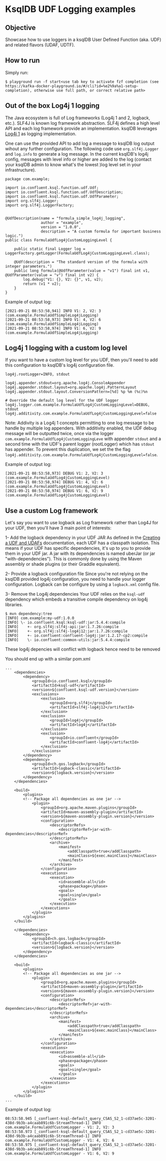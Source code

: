 # KsqlDB UDF Logging examples


## Objective

Showcase how to use loggers in a ksqlDB User Defined Function (aka. UDF) and related flavors (UDAF, UDTF).

## How to run

Simply run:

```
$ playground run -f start<use tab key to activate fzf completion (see https://kafka-docker-playground.io/#/cli?id=%e2%9a%a1-setup-completion), otherwise use full path, or correct relative path>
```

## Out of the box Log4j 1 logging
The Java ecosystem is full of Log frameworks (Log4j 1 and 2, logback, etc.).
SLF4J is known log framework abstraction. 
SLF4j defines a high level API and each log framework provide an implementation.
ksqlDB leverages [Log4j 1](https://logging.apache.org/log4j/1.2/manual.html) as logging implementation.

One can use the provided API to add log a message to ksqlDB log output wihout any further configuration.
The following code use `org.slf4j.Logger` and `log.info` to generate a log message.
In the current ksqlDB's log4j config, messages with level info or higher are added to the log (contact your ksqlDB admin to know what's the lowest )log level set in your infrastructure).

```
package com.example;

import io.confluent.ksql.function.udf.Udf;
import io.confluent.ksql.function.udf.UdfDescription;
import io.confluent.ksql.function.udf.UdfParameter;
import org.slf4j.Logger;
import org.slf4j.LoggerFactory;


@UdfDescription(name = "formula_simple_log4j_logging",
                author = "example",
                version = "1.0.0",
                description = "A custom formula for important business logic.")
public class FormulaUdfLog4jCustomLoggingLevel {

    public static final Logger log = LoggerFactory.getLogger(FormulaUdfLog4jCustomLoggingLevel.class);

    @Udf(description = "The standard version of the formula with integer parameters.")
    public long formula(@UdfParameter(value = "v1") final int v1, @UdfParameter(value = "v") final int v2) {
        log.debug("V1: {}, V2: {}", v1, v2);
        return (v1 * v2);
    }
}

```

Example of output log:
```
[2021-09-21 08:53:58,941] INFO V1: 2, V2: 3 (com.example.FormulaUdfSimpleLog4jLogging)
[2021-09-21 08:53:58,973] INFO V1: 4, V2: 6 (com.example.FormulaUdfSimpleLog4jLogging)
[2021-09-21 08:53:58,974] INFO V1: 6, V2: 9 (com.example.FormulaUdfSimpleLog4jLogging)
```

## Log4j 1 logging with a custom log level
If you want to have a custom log level for you UDF, then you'll need to add this configuration to ksqlDB's log4j configuration file.
```
log4j.rootLogger=INFO, stdout

log4j.appender.stdout=org.apache.log4j.ConsoleAppender
log4j.appender.stdout.layout=org.apache.log4j.PatternLayout
log4j.appender.stdout.layout.ConversionPattern=[%d] %p %m (%c)%n

# Override the default log level for the UDF logger
log4j.logger.com.example.FormulaUdfLog4jCustomLoggingLevel=DEBUG, stdout
log4j.additivity.com.example.FormulaUdfLog4jCustomLoggingLevel=false
```

Note: 
Addivity is a Log4j 1 concepts permitting to one log message to be handle by multiple log appenders.
With additivity enabled, the UDF debug message will be outputted twice, once via the logger `com.example.FormulaUdfLog4jCustomLoggingLeve` with appender `stdout` and a second time with the UDF's parent logger (rootLogger) which has `stdout` has appender. 
To prevent this duplication, we set the the flag `log4j.additivity.com.example.FormulaUdfLog4jCustomLoggingLevel=false`.

Example of output log:
```
[2021-09-21 08:53:58,973] DEBUG V1: 2, V2: 3 (com.example.FormulaUdfLog4jCustomLoggingLevel)
[2021-09-21 08:53:58,974] DEBUG V1: 4, V2: 6 (com.example.FormulaUdfLog4jCustomLoggingLevel)
[2021-09-21 08:53:58,974] DEBUG V1: 6, V2: 9 (com.example.FormulaUdfLog4jCustomLoggingLevel)
```

## Use a custom Log framework
Let's say you want to use logback as Log framework rather than Log4J for your UDF, then you'll have 3 main point of interests:

1- Add the logback dependency in your UDF JAR
As defined in the [Creating a UDF and UDAFs](https://docs.confluent.io/5.3.2/ksql/docs/developer-guide/udf.html#creating-udf-and-udafs) documentation, each UDF has a classpath isolation.
This means if your UDF has specific dependencies, it's up to you to provide them in your UDF jar.
A jar with its dependencies is named uberJar (or jar "with-dependencies").
This is commonly done by using the Maven assembly or shade plugins (or their Graddle equivalent).

2- Provide a logback configuration file
Since you're not relying on the ksqlDB provided log4j configuration, you need to handle your logger configuration.
Logback can be configure by using a `logback.xml` config file.

3- Remove the Log4j dependencies
Your UDF relies on the `ksql-udf` dependency which embeds a transitive compile dependency on log4j libraries.
```
$ mvn dependency:tree
[INFO] com.example:my-udf:1.0.0
[INFO] \- io.confluent.ksql:ksql-udf:jar:5.4.4:compile
[INFO]    +- org.slf4j:slf4j-api:jar:1.7.26:compile
[INFO]    +- org.slf4j:slf4j-log4j12:jar:1.7.26:compile
[INFO]    +- io.confluent:confluent-log4j:jar:1.2.17-cp2:compile
[INFO]    \- io.confluent:common-utils:jar:5.4.4:compile
```
These log4j depencies will conflict with logback hence need to be removed

You should end up with a similar pom.xml
```
...
    <dependencies>
        <dependency>
            <groupId>io.confluent.ksql</groupId>
            <artifactId>ksql-udf</artifactId>
            <version>${confluent.ksql-udf.version}</version>
            <exclusions>
                <exclusion>
                    <groupId>org.slf4j</groupId>
                    <artifactId>slf4j-log4j12</artifactId>
                </exclusion>
                <exclusion>
                    <groupId>log4j</groupId>
                    <artifactId>log4j</artifactId>
                </exclusion>
                <exclusion>
                    <groupId>io.confluent</groupId>
                    <artifactId>confluent-log4j</artifactId>
                </exclusion>
            </exclusions>
        </dependency>
        <dependency>
            <groupId>ch.qos.logback</groupId>
            <artifactId>logback-classic</artifactId>
            <version>${logback.version}</version>
        </dependency>
    </dependencies>

    <build>
        <plugins>
        <!-- Package all dependencies as one jar -->
            <plugin>
                <groupId>org.apache.maven.plugins</groupId>
                <artifactId>maven-assembly-plugin</artifactId>
                <version>${maven-assembly-plugin.version}</version>
                <configuration>
                    <descriptorRefs>
                        <descriptorRef>jar-with-dependencies</descriptorRef>
                    </descriptorRefs>
                    <archive>                    
                        <manifest>
                            <addClasspath>true</addClasspath>
                            <mainClass>${exec.mainClass}</mainClass>
                        </manifest>
                    </archive>
                </configuration>
                <executions>
                    <execution>
                        <id>assemble-all</id>
                        <phase>package</phase>
                        <goals>
                        <goal>single</goal>
                        </goals>
                    </execution>
                </executions>
            </plugin>
        </plugins>
    </build>
```

```
    </dependencies>
        <dependency>
            <groupId>ch.qos.logback</groupId>
            <artifactId>logback-classic</artifactId>
            <version>${logback.version}</version>
        </dependency>
    </dependencies>

    <build>
        <plugins>
        <!-- Package all dependencies as one jar -->
            <plugin>
                <groupId>org.apache.maven.plugins</groupId>
                <artifactId>maven-assembly-plugin</artifactId>
                <version>${maven-assembly-plugin.version}</version>
                <configuration>
                    <descriptorRefs>
                        <descriptorRef>jar-with-dependencies</descriptorRef>
                    </descriptorRefs>
                    <archive>                    
                        <manifest>
                            <addClasspath>true</addClasspath>
                            <mainClass>${exec.mainClass}</mainClass>
                        </manifest>
                    </archive>
                </configuration>
                <executions>
                    <execution>
                        <id>assemble-all</id>
                        <phase>package</phase>
                        <goals>
                        <goal>single</goal>
                        </goals>
                    </execution>
                </executions>
            </plugin>
        </plugins>
    </build>
...
```

Example of output log:
```
08:53:58.945 [_confluent-ksql-default_query_CSAS_S2_1-cd37ae5c-3201-438d-9b3b-a4caab891c6b-StreamThread-1] INFO  com.example.FormulaUdfCustomLogger - V1: 2, V2: 3
08:53:58.973 [_confluent-ksql-default_query_CSAS_S2_1-cd37ae5c-3201-438d-9b3b-a4caab891c6b-StreamThread-1] INFO  com.example.FormulaUdfCustomLogger - V1: 4, V2: 6
08:53:58.975 [_confluent-ksql-default_query_CSAS_S2_1-cd37ae5c-3201-438d-9b3b-a4caab891c6b-StreamThread-1] INFO  com.example.FormulaUdfCustomLogger - V1: 6, V2: 9
```
